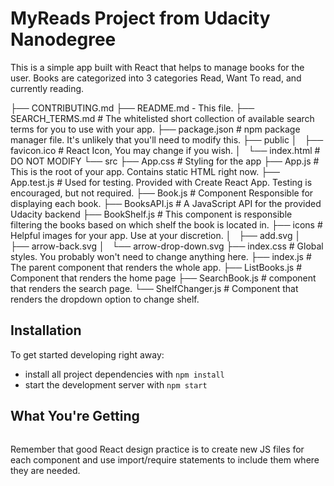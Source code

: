 # MyReads Project from Udacity Nanodegree

This is a simple app built with React that helps to manage books for the user. Books are categorized into 3 categories Read, Want To read, and currently reading.

├── CONTRIBUTING.md
├── README.md - This file.
├── SEARCH_TERMS.md # The whitelisted short collection of available search terms for you to use with your app.
├── package.json # npm package manager file. It's unlikely that you'll need to modify this.
├── public
│   ├── favicon.ico # React Icon, You may change if you wish.
│   └── index.html # DO NOT MODIFY
└── src
    ├── App.css # Styling for the app
    ├── App.js # This is the root of your app. Contains static HTML right now.
    ├── App.test.js # Used for testing. Provided with Create React App. Testing is encouraged, but not required.
    ├── Book.js # Component Responsible for displaying each book.
    ├── BooksAPI.js # A JavaScript API for the provided Udacity backend
    ├── BookShelf.js # This component is responsible filtering the books based on which shelf the book is located in.
    ├── icons # Helpful images for your app. Use at your discretion.
    │   ├── add.svg
    │   ├── arrow-back.svg
    │   └── arrow-drop-down.svg
    ├── index.css # Global styles. You probably won't need to change anything here.
    ├── index.js # The parent component that renders the whole app.
    ├── ListBooks.js # Component that renders the home page
    ├── SearchBook.js # component that renders the search page.
    └── ShelfChanger.js # Component that renders the dropdown option to change shelf. 
    

## Installation

To get started developing right away:

- install all project dependencies with `npm install`
- start the development server with `npm start`

## What You're Getting

```bash

```

Remember that good React design practice is to create new JS files for each component and use import/require statements to include them where they are needed.